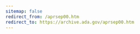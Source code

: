 ```yaml
---
sitemap: false 
redirect_from: /aprsep00.htm 
redirect_to: https://archive.ada.gov/aprsep00.htm 
---
```

